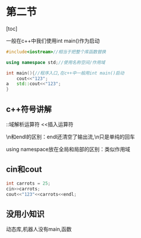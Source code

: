 # 第二节

[toc]



一般在c++中我们使用int main()作为启动



```c++
#include<iostream>//相当于把整个库函数替换

using namespace std;//使用名称空间/作用域

int main(){//程序入口,在c++中一般用int main()启动
	cout<<"123";
a	std::cout<<"123";
}
```
## c++符号讲解

::域解析运算符
<<插入运算符

\n和endl的区别：endl还清空了输出流,\n只是单纯的回车



using namespace放在全局和局部的区别：类似作用域



## cin和cout

```c++
int carrots = 25;
cin>>carrots;
cout<<"123"<<carrots<<endl;
```





## 没用小知识

动态库,机器人没有main,函数
